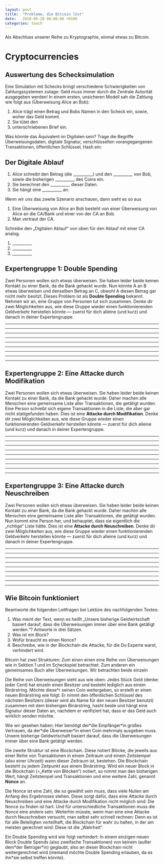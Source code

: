 ```yaml
---
layout: post
title:  "Probleme, die Bitcoin löst"
date:   2018-06-20 08:00:00 +0100
categories: teach
---
```


Als Abschluss unserer Reihe zu Kryptographie, einmal etwas zu Bitcoin.
<!--more-->
# Cryptocurrencies
## Auswertung des Schecksimulation

Eine Simulation mit Schecks bringt verschiedene Schwierigkeiten von Zahlungssystemen zutage: Geld muss immer durch die Zentrale Autorität ausgegeben werden! In einem ersten, unsicheren Modell sah die Zahlung wie folgt aus (Überweisung Alice an Bob): 

 1. Alice trägt einen Betrag und Bobs Namen in den Scheck ein, sowie, woher das Geld kommt.
 2.  Sie tütet den 
 3.  unterschriebenen Brief ein. 

Was könnte das Äquivalent im Digitalen sein? Trage die Begriffe Überweisungsdaten, digitale Signatur, verschlüsselten vorangegangenen Transaktionen, öffentlichen Schlüssel, Hash ein: 

## Der Digitale Ablauf
1. Alice schreibt den Betrag (die \_\_\_\_\_\_\_\_\_\_) und den \_\_\_\_\_\_\_\_\_\_ von Bob, sowie die bisherigen \_\_\_\_\_\_\_\_\_\_ des Coins ein.
2. Sie berechnet den \_\_\_\_\_\_\_\_\_\_ dieser Daten.
3. Sie hängt eine \_\_\_\_\_\_\_\_\_\_ an.

Wenn wir uns das zweite Szenario anschauen, dann sieht es so aus

1. Eine Überweisung von Alice an Bob besteht von einer Überweisung von Alice an die CA/Bank und einer von der CA an Bob. 
2. Man vertraut der CA. 


Schreibe den „Digitalen Ablauf“ von oben für den Ablauf mit einer CA analog.

1. \_\_\_\_\_\_\_\_\_\_
2. \_\_\_\_\_\_\_\_\_\_
3. \_\_\_\_\_\_\_\_\_\_


## Expertengruppe 1: Double Spending
Zwei Personen wollen sich etwas überweisen. Sie haben leider beide keinen Kontakt zu einer Bank, da die Bank gehackt wurde. Nun könnte A an B etwas überweisen und denselben Betrag an C, obwohl A diesen Betrag gar nicht mehr besitzt. Dieses Problem ist als **Double Spending** bekannt. Nehmen wir an, eine Gruppe von Personen tut sich zusammen. Denke dir zwei Möglichkeiten aus, wie diese Gruppe wieder einen funktionierenden Geldverkehr herstellen könnte — zuerst für dich alleine (und kurz) und danach in deiner Expertengruppe. 

---
--- 
--- 
---
--- 
--- 
---
--- 
--- 



## Expertengruppe 2: Eine Attacke durch Modifikation
Zwei Personen wollen sich etwas überweisen. Sie haben leider beide keinen Kontakt zu einer Bank, da die Bank gehackt wurde. Daher machen alle Menschen eine gemeinsame Liste aller Transaktionen, die getätigt wurden. Eine Person schreibt sich eigene Transaktionen in die Liste, die aber gar nicht stattgefunden haben. Dies ist eine **Attacke durch Modifikation**.  Denke dir zwei Möglichkeiten aus, wie diese Gruppe wieder einen funktionierenden Geldverkehr herstellen könnte — zuerst für dich alleine (und kurz) und danach in deiner Expertengruppe.


---
--- 
--- 
---
--- 
--- 
---
--- 
--- 



## Expertengruppe 3: Eine Attacke durch Neuschreiben
Zwei Personen wollen sich etwas überweisen. Sie haben leider beide keinen Kontakt zu einer Bank, da die Bank gehackt wurde. Daher machen alle Menschen eine gemeinsame Liste aller Transaktionen, die getätigt wurden. Nun kommt eine Person her, und behauptet, dass sie eigentlich die „richtige“ Liste hätte. Dies ist eine **Attacke durch Neuschreiben**. Denke dir zwei Möglichkeiten aus, wie diese Gruppe wieder einen funktionierenden Geldverkehr herstellen könnte — zuerst für dich alleine (und kurz) und danach in deiner Expertengruppe.

---
--- 
--- 
---
--- 
--- 
---
--- 
--- 


## Wie Bitcoin funktioniert
Beantworte die folgenden Leitfragen bei Lektüre des nachfolgenden Textes:

1. Was meint der Text, wenn es heißt „Unsere bisherige Geldwirtschaft basiert darauf, dass die Überweisungen immer über eine Bank getätigt werden.“? Antworte in drei Sätzen.
2. Was ist ein Block? 
3. Wofür braucht es einen Nonce?
4. Beschreibe, wie in der Blockchain die Attacke, für die Du Experte warst, verhindert wird.

Bitcoin hat zwei Strukturen: Zum einen einen eine Reihe von Überweisungen wie in Sektion 1 und im Scheckspiel betrachtet. Zum anderen ein gemeinsames Buch aller Überweisungen. Wir betrachten beide einzeln

Die Reihe von Überweisungen sieht aus wie oben: Jedes Stück Geld (denke: jeder Cent) hat einzeln einen Besitzer und besteht lediglich aus einem Binärstring. Möchte diese\*r seinen Coin weitergeben, so erstellt er einen neuen Binärstring wie folgt: Er nimmt den öffentlichen Schlüssel des nächsten Besitzers (dieser wird als Name für den neuen Besitzer benutzt) zusammen mit dem bisherigen Binärstring, hasht beide und hängt eine Signatur dieser Daten an, nachdem er verifiziert hat, dass er das Geld auch wirklich senden möchte. 

Wie wir gesehen haben: Hier benötigt der\*die Empfänger\*in großes Vertrauen, da der\*die Überweiser\*in einen Coin mehrmals ausgeben muss. Unsere bisherige Geldwirtschaft basiert darauf, dass die Überweisungen immer über eine Bank getätigt werden.

Die zweite Struktur ist eine Blockchain. Diese notiert Blöcke, die jeweils aus einer Reihe von Transaktionen in einem Zeitraum und einem Zeitstempel (also einer Uhrzeit) wann dieser Zeitraum ist, bestehen. Die Blockchain besteht zu jedem Zeitpunkt aus einem Binärstring. Wird ein neuer Block in die Blockchain (=„Kette von Blöcken“) notiert, so nimmt man den bisherigen Wert, hängt Zeitstempel und Transaktionen und eine weitere Zahl, genannt **Nonce** an. 

Die Nonce ist eine Zahl, die so gewählt sein muss, dass viele Nullen am Anfang des Ergebnisses stehen. Diese sorgt dafür, dass eine Attacke durch Neuschreiben und eine Attacke durch Modifikation nicht möglich sind: Die Nonce zu finden ist hart. Und für unterschiedliche Transaktionen muss die Nonce eine andere sein. Weiterhin müsste, wenn man eine eine Attacke durch Neuschreiben versucht, man selbst sehr schnell rechnen: Denn es ist für alle Beteiligten vorteilhaft, die Blockchain für wahr zu halten, in der am meisten gerechnet wird: Diese ist die „Wahrheit“. 

Ein Double Spending wird wie folgt verhindert: In einem einzigen neuen Block Double Spends (also zweifache Transaktionen) von keinem (außer dem\*der Betrüger\*in) geglaubt, also an dieser Blockchain nicht weitergerechnet wird (niemand möchte Double Spending erlauben, da es ihn\*sie selbst treffen könnte).